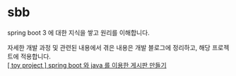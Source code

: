 # sbb

spring boot 3 에 대한 지식을 쌓고 원리를 이해합니다.

자세한 개발 과정 및 관련된 내용에서 겪은 내용은 개발 블로그에 정리하고, 해당 프로젝트에 적용합니다.  
[[ toy project ] spring boot 와 java 를 이용한 게시판 만들기](https://eun2ce.github.io/posts/project-sbb-simple-springboot-board/)